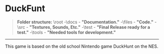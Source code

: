 # DuckFunt

> **Folder structure:** 
> \\root
> \-\docs - **"Documentation."**
> \-\files - **"Code."**
> \-\src - **"Textures, Sounds, Etc."**
> \-\test - **"Final Release ready for a test."**
> \-\tools - **"Needed tools for development."**


----------

This game is based on the old school Nintendo game DuckHunt on the NES.

